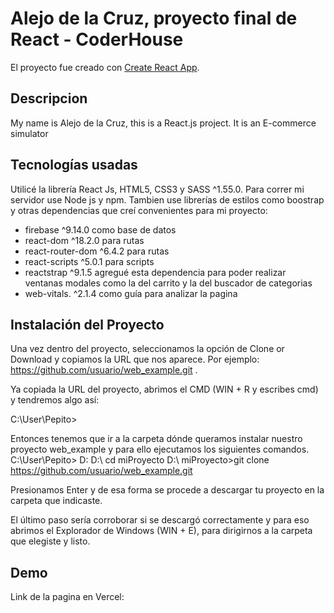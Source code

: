 # Alejo de la Cruz, proyecto final de React - CoderHouse

El proyecto fue creado con [Create React App](https://github.com/facebook/create-react-app).


## Descripcion

My name is Alejo de la Cruz, this is a React.js project. It is an E-commerce simulator


## Tecnologías usadas

Utilicé la librería React Js, HTML5, CSS3 y SASS ^1.55.0. Para correr mi servidor use Node js y npm. Tambien use librerías de estilos como boostrap y otras dependencias que creí convenientes para mi proyecto: 
* firebase ^9.14.0 como base de datos
* react-dom ^18.2.0 para rutas
* react-router-dom ^6.4.2 para rutas
* react-scripts ^5.0.1 para scripts
* reactstrap ^9.1.5 agregué esta dependencia para poder realizar ventanas modales como la del carrito y la del buscador de
categorias
* web-vitals. ^2.1.4 como guía para analizar la pagina


## Instalación del Proyecto

Una vez dentro del proyecto, seleccionamos la opción de Clone or Download y copiamos la URL que nos aparece. Por ejemplo: https://github.com/usuario/web_example.git .

Ya copiada la URL del proyecto, abrimos el CMD (WIN + R y escribes cmd) y tendremos algo así:

C:\User\Pepito>

Entonces tenemos que ir a la carpeta dónde queramos instalar nuestro proyecto web_example y para ello ejecutamos los siguientes comandos.
C:\User\Pepito> D:
D:\ cd miProyecto
D:\ miProyecto>git clone https://github.com/usuario/web_example.git

Presionamos Enter y de esa forma se procede a descargar tu proyecto en la carpeta que indicaste.

El último paso sería corroborar si se descargó correctamente y para eso abrimos el Explorador de Windows (WIN + E), para dirigirnos a la carpeta que elegiste y listo.

## Demo 

Link de la pagina en Vercel:



